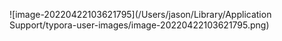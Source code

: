 ![image-20220422103621795](/Users/jason/Library/Application Support/typora-user-images/image-20220422103621795.png)